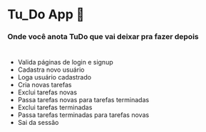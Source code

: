 # Tu_Do App 🦥
### Onde você anota TuDo que vai deixar pra fazer depois
#

- Valida páginas de login e signup
- Cadastra novo usuário
- Loga usuário cadastrado
- Cria novas tarefas
- Exclui tarefas novas
- Passa tarefas novas para tarefas terminadas
- Exclui tarefas terminadas
- Passa tarefas terminadas para tarefas novas
- Sai da sessão
